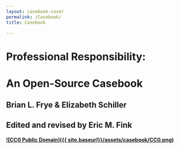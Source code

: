 ```yaml
---
layout: casebook-cover
permalink: /Casebook/
title: Casebook

---
```


# Professional Responsibility: 

# An Open-Source Casebook

## Brian L. Frye & Elizabeth Schiller

## Edited and revised by Eric M. Fink

#### <a rel="license" href="https://creativecommons.org/publicdomain/zero/1.0/">![CC0 Public Domain]({{ site.baseurl}}/assets/casebook/CC0.png)</a>